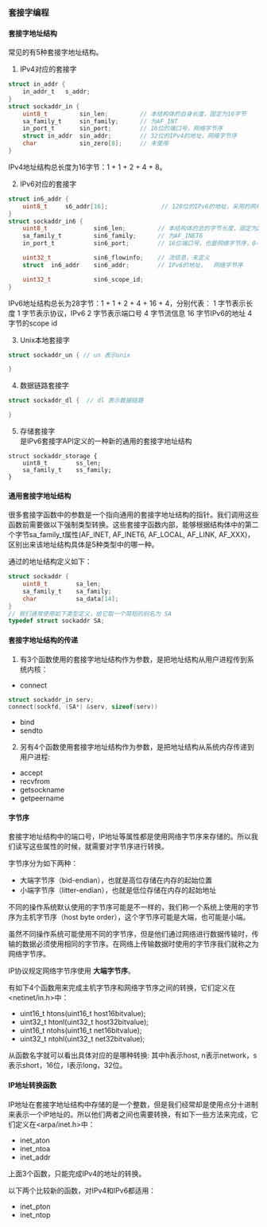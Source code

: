 ### 套接字编程

#### 套接字地址结构
常见的有5种套接字地址结构。

1. IPv4对应的套接字
```c
struct in_addr {
    in_addr_t   s_addr;
}
struct sockaddr_in {
    uint8_t         sin_len;         // 本结构体的自身长度，固定为16字节 
    sa_family_t     sin_family;      // 为AF_INT
    in_port_t       sin_port;        // 16位的端口号，网络字节序
    struct in_addr  sin_addr;        // 32位的IPv4的地址，网络字节序
    char            sin_zero[8];     // 未使用
}
```
IPv4地址结构总长度为16字节：1 + 1 + 2 + 4 + 8。


2. IPv6对应的套接字
```c
struct in6_addr {
    uint8_t     s6_addr[16];               // 128位的IPv6的地址，采用的网络字节序
}
struct sockaddr_in6 {
    uint8_t             sin6_len;         // 本结构体的总的字节长度，固定为28字节
    sa_family_t         sin6_family;      // 为AF_INET6
    in_port_t           sin6_port;        // 16位端口号，也是网络字节序，0-65535

    uint32_t            sin6_flowinfo;    // 流信息，未定义
    struct  in6_addr    sin6_addr;        // IPv6的地址，  网络字节序

    uint32_t            sin6_scope_id;
}
```

IPv6地址结构总长为28字节：1 + 1 + 2 + 4 + 16 + 4，分别代表：
1  字节表示长度
1  字节表示协议，IPv6
2  字节表示端口号
4  字节流信息
16 字节IPv6的地址
4  字节的scope id

3. Unix本地套接字
```c
struct sockaddr_un { // un 表示unix

}
```

4. 数据链路套接字
```c
struct sockaddr_dl {  // dl 表示数据链路

}
```

5. 存储套接字  
是IPv6套接字API定义的一种新的通用的套接字地址结构
```
struct sockaddr_storage {
    uint8_t        ss_len;
    sa_family_t    ss_family;
}
```

#### 通用套接字地址结构
很多套接字函数中的参数是一个指向通用的套接字地址结构的指针。我们调用这些函数前需要做以下强制类型转换。这些套接字函数内部，能够根据结构体中的第二个字节sa_family_t属性(AF_INET, AF_INET6, AF_LOCAL, AF_LINK, AF_XXX)，区别出来该地址结构具体是5种类型中的哪一种。

通过的地址结构定义如下：
```c
struct sockaddr {
    uint8_t        sa_len;
    sa_family_t    sa_family;
    char           sa_data[14];
}
// 我们通常使用如下类型定义，给它取一个简短的别名为 SA
typedef struct sockaddr SA;
```


#### 套接字地址结构的传递

1. 有3个函数使用的套接字地址结构作为参数，是把地址结构从用户进程传到系统内核：
- connect
```c
struct sockaddr_in serv;
connect(sockfd, (SA*) &serv, sizeof(serv))
```
- bind
- sendto

2. 另有4个函数使用套接字地址结构作为参数，是把地址结构从系统内存传递到用户进程:
- accept
- recvfrom
- getsockname
- getpeername


#### 字节序

套接字地址结构中的端口号，IP地址等属性都是使用网络字节序来存储的。所以我们读写这些属性的时候，就需要对字节序进行转换。

字节序分为如下两种：
- 大端字节序（bid-endian），也就是高位存储在内存的起始位置
- 小端字节序（litter-endian），也就是低位存储在内存的起始地址

不同的操作系统默认使用的字节序可能是不一样的，我们称一个系统上使用的字节序为主机字节序（host byte order），这个字节序可能是大端，也可能是小端。

虽然不同操作系统可能使用不同的字节序，但是他们通过网络进行数据传输时，传输的数据必须使用相同的字节序。在网络上传输数据时使用的字节序我们就称之为网络字节序。

IP协议规定网络字节序使用 **大端字节序**。

有如下4个函数用来完成主机字节序和网络字节序之间的转换，它们定义在<netinet/in.h>中：
- uint16_t htons(uint16_t host16bitvalue);
- uint32_t htonl(uint32_t host32bitvalue);
- uint16_t ntohs(uint16_t net16bitvalue);
- uint32_t ntohl(uint32_t net32bitvalue);

从函数名字就可以看出具体对应的是哪种转换:
其中h表示host, n表示network，s表示short，16位，l表示long，32位。

#### IP地址转换函数
IP地址在套接字地址结构中存储的是一个整数，但是我们经常却是使用点分十进制来表示一个IP地址的。所以他们两者之间也需要转换，有如下一些方法来完成，它们定义在<arpa/inet.h>中：
- inet_aton
- inet_ntoa
- inet_addr

上面3个函数，只能完成IPv4的地址的转换。

以下两个比较新的函数，对IPv4和IPv6都适用：
- inet_pton
- inet_ntop

